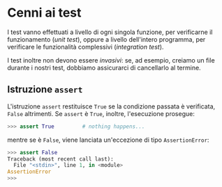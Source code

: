 # Cenni ai test

I test vanno effettuati a livello di ogni singola funzione, per verificarne il funzionamento (*unit test*), oppure a livello dell'intero programma, per verificare le funzionalità complessivi (*integration test*).

I test inoltre non devono essere *invasivi*: se, ad esempio, creiamo un file durante i nostri test, dobbiamo assicurarci di cancellarlo al termine.

## Istruzione `assert`

L'istruzione `assert` restituisce `True` se la condizione passata è verificata, `False` altrimenti. Se `assert` è `True`, inoltre, l'esecuzione prosegue:

```python
>>> assert True			# nothing happens...
```

mentre se è `False`, viene lanciata un'eccezione di tipo `AssertionError`:

```python
>>> assert False
Traceback (most recent call last):
  File "<stdin>", line 1, in <module>
AssertionError
>>>
```
